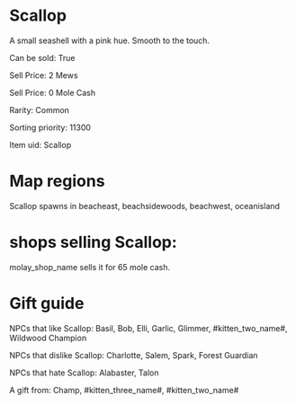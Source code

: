 # Scallop

A small seashell with a pink hue. Smooth to the touch.

Can be sold: True

Sell Price: 2 Mews

Sell Price: 0 Mole Cash

Rarity: Common

Sorting priority: 11300

Item uid: Scallop

# Map regions

Scallop spawns in beacheast, beachsidewoods, beachwest, oceanisland

# shops selling Scallop:

molay_shop_name sells it for 65 mole cash.

# Gift guide

NPCs that like Scallop: Basil, Bob, Elli, Garlic, Glimmer, #kitten_two_name#, Wildwood Champion

NPCs that dislike Scallop: Charlotte, Salem, Spark, Forest Guardian

NPCs that hate Scallop: Alabaster, Talon

A gift from: Champ, #kitten_three_name#, #kitten_two_name#